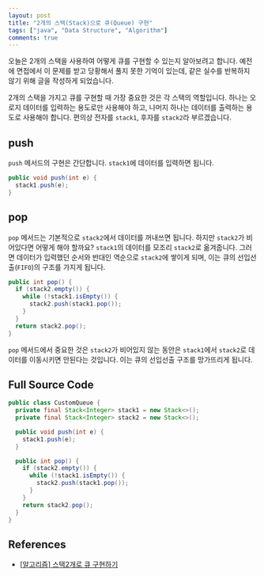```yaml
---
layout: post
title: "2개의 스택(Stack)으로 큐(Queue) 구현"
tags: ["java", "Data Structure", "Algorithm"]
comments: true
---
```


오늘은 2개의 스택을 사용하여 어떻게 큐를 구현할 수 있는지 알아보려고 합니다. 예전에 면접에서 이 문제를 받고 당황해서 풀지 못한 기억이 있는데, 같은 실수를 반복하지 않기 위해 글을 작성하게 되었습니다.

2개의 스택을 가지고 큐를 구현할 때 가장 중요한 것은 각 스택의 역할입니다. 하나는 오로지 데이터를 입력하는 용도로만 사용해야 하고, 나머지 하나는 데이터를 출력하는 용도로 사용해야 합니다. 편의상 전자를 `stack1`, 후자를 `stack2`라 부르겠습니다.

## push

`push` 메서드의 구현은 간단합니다. `stack1`에 데이터를 입력하면 됩니다.

```java
public void push(int e) {
  stack1.push(e);
}
```

## pop

`pop` 메서드는 기본적으로 `stack2`에서 데이터를 꺼내쓰면 됩니다. 하지만 `stack2`가 비어있다면 어떻게 해야 할까요? `stack1`의 데이터를 모조리 `stack2`로 옮겨줍니다. 그러면 데이터가 입력했던 순서와 반대인 역순으로 `stack2`에 쌓이게 되며, 이는 큐의 선입선출(`FIFO`)의 구조를 가지게 됩니다.

```java
public int pop() {
  if (stack2.empty()) {
    while (!stack1.isEmpty()) {
      stack2.push(stack1.pop());
    }
  }
  return stack2.pop();
}
```

`pop` 메서드에서 중요한 것은 `stack2`가 비어있지 않는 동안은 `stack1`에서 `stack2`로 데이터를 이동시키면 안된다는 것입니다. 이는 큐의 선입선출 구조를 망가뜨리게 됩니다.

## Full Source Code

```java
public class CustomQueue {
  private final Stack<Integer> stack1 = new Stack<>();
  private final Stack<Integer> stack2 = new Stack<>();

  public void push(int e) {
    stack1.push(e);
  }

  public int pop() {
    if (stack2.empty()) {
      while (!stack1.isEmpty()) {
        stack2.push(stack1.pop());
      }
    }
    return stack2.pop();
  }
}
```

## References

- [[알고리즘] 스택2개로 큐 구현하기](https://limkydev.tistory.com/185)
